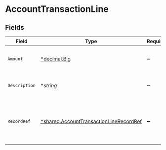 # AccountTransactionLine


## Fields

| Field                                                                                                    | Type                                                                                                     | Required                                                                                                 | Description                                                                                              |
| -------------------------------------------------------------------------------------------------------- | -------------------------------------------------------------------------------------------------------- | -------------------------------------------------------------------------------------------------------- | -------------------------------------------------------------------------------------------------------- |
| `Amount`                                                                                                 | [*decimal.Big](https://pkg.go.dev/github.com/ericlagergren/decimal#Big)                                  | :heavy_minus_sign:                                                                                       | Amount in the bill payment currency.                                                                     |
| `Description`                                                                                            | **string*                                                                                                | :heavy_minus_sign:                                                                                       | Description of the account transaction.                                                                  |
| `RecordRef`                                                                                              | [*shared.AccountTransactionLineRecordRef](../../../pkg/models/shared/accounttransactionlinerecordref.md) | :heavy_minus_sign:                                                                                       | Links an account transaction line to the underlying record that created it.                              |
